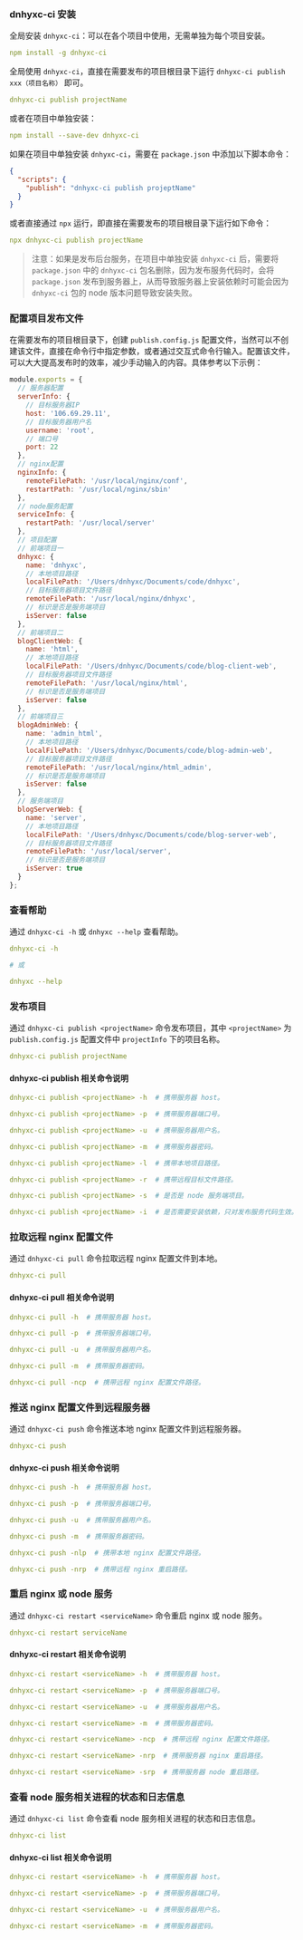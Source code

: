 ### dnhyxc-ci 安装

全局安装 `dnhyxc-ci`：可以在各个项目中使用，无需单独为每个项目安装。

```yaml
npm install -g dnhyxc-ci
```

全局使用 `dnhyxc-ci`，直接在需要发布的项目根目录下运行 `dnhyxc-ci publish xxx（项目名称）` 即可。

```yaml
dnhyxc-ci publish projectName
```

或者在项目中单独安装：

```yaml
npm install --save-dev dnhyxc-ci
```

如果在项目中单独安装 `dnhyxc-ci`，需要在 `package.json` 中添加以下脚本命令：

```json
{
  "scripts": {
    "publish": "dnhyxc-ci publish projeptName"
  }
}
```

或者直接通过 `npx` 运行，即直接在需要发布的项目根目录下运行如下命令：

```yaml
npx dnhyxc-ci publish projectName
```

> 注意：如果是发布后台服务，在项目中单独安装 `dnhyxc-ci` 后，需要将 `package.json` 中的 `dnhyxc-ci` 包名删除，因为发布服务代码时，会将 `package.json` 发布到服务器上，从而导致服务器上安装依赖时可能会因为 `dnhyxc-ci` 包的 node 版本问题导致安装失败。

### 配置项目发布文件

在需要发布的项目根目录下，创建 `publish.config.js` 配置文件，当然可以不创建该文件，直接在命令行中指定参数，或者通过交互式命令行输入。配置该文件，可以大大提高发布时的效率，减少手动输入的内容。具体参考以下示例：

```js
module.exports = {
  // 服务器配置
  serverInfo: {
    // 目标服务器IP
    host: '106.69.29.11',
    // 目标服务器用户名
    username: 'root',
    // 端口号
    port: 22
  },
  // nginx配置
  nginxInfo: {
    remoteFilePath: '/usr/local/nginx/conf',
    restartPath: '/usr/local/nginx/sbin'
  },
  // node服务配置
  serviceInfo: {
    restartPath: '/usr/local/server'
  },
  // 项目配置
  // 前端项目一
  dnhyxc: {
    name: 'dnhyxc',
    // 本地项目路径
    localFilePath: '/Users/dnhyxc/Documents/code/dnhyxc',
    // 目标服务器项目文件路径
    remoteFilePath: '/usr/local/nginx/dnhyxc',
    // 标识是否是服务端项目
    isServer: false
  },
  // 前端项目二
  blogClientWeb: {
    name: 'html',
    // 本地项目路径
    localFilePath: '/Users/dnhyxc/Documents/code/blog-client-web',
    // 目标服务器项目文件路径
    remoteFilePath: '/usr/local/nginx/html',
    // 标识是否是服务端项目
    isServer: false
  },
  // 前端项目三
  blogAdminWeb: {
    name: 'admin_html',
    // 本地项目路径
    localFilePath: '/Users/dnhyxc/Documents/code/blog-admin-web',
    // 目标服务器项目文件路径
    remoteFilePath: '/usr/local/nginx/html_admin',
    // 标识是否是服务端项目
    isServer: false
  },
  // 服务端项目
  blogServerWeb: {
    name: 'server',
    // 本地项目路径
    localFilePath: '/Users/dnhyxc/Documents/code/blog-server-web',
    // 目标服务器项目文件路径
    remoteFilePath: '/usr/local/server',
    // 标识是否是服务端项目
    isServer: true
  }
};
```

### 查看帮助

通过 `dnhyxc-ci -h` 或 `dnhyxc --help` 查看帮助。

```yaml
dnhyxc-ci -h

# 或

dnhyxc --help
```

### 发布项目

通过 `dnhyxc-ci publish <projectName>` 命令发布项目，其中 `<projectName>` 为 `publish.config.js` 配置文件中 `projectInfo` 下的项目名称。

```yaml
dnhyxc-ci publish projectName
```

#### dnhyxc-ci publish 相关命令说明

```yaml
dnhyxc-ci publish <projectName> -h  # 携带服务器 host。

dnhyxc-ci publish <projectName> -p  # 携带服务器端口号。

dnhyxc-ci publish <projectName> -u  # 携带服务器用户名。

dnhyxc-ci publish <projectName> -m  # 携带服务器密码。

dnhyxc-ci publish <projectName> -l  # 携带本地项目路径。

dnhyxc-ci publish <projectName> -r  # 携带远程目标文件路径。

dnhyxc-ci publish <projectName> -s  # 是否是 node 服务端项目。

dnhyxc-ci publish <projectName> -i  # 是否需要安装依赖，只对发布服务代码生效。
```

### 拉取远程 nginx 配置文件

通过 `dnhyxc-ci pull` 命令拉取远程 nginx 配置文件到本地。

```yaml
dnhyxc-ci pull
```

#### dnhyxc-ci pull 相关命令说明

```yaml
dnhyxc-ci pull -h  # 携带服务器 host。

dnhyxc-ci pull -p  # 携带服务器端口号。

dnhyxc-ci pull -u  # 携带服务器用户名。

dnhyxc-ci pull -m  # 携带服务器密码。

dnhyxc-ci pull -ncp  # 携带远程 nginx 配置文件路径。
```

### 推送 nginx 配置文件到远程服务器

通过 `dnhyxc-ci push` 命令推送本地 nginx 配置文件到远程服务器。

```yaml
dnhyxc-ci push
```

#### dnhyxc-ci push 相关命令说明

```yaml
dnhyxc-ci push -h  # 携带服务器 host。

dnhyxc-ci push -p  # 携带服务器端口号。

dnhyxc-ci push -u  # 携带服务器用户名。

dnhyxc-ci push -m  # 携带服务器密码。

dnhyxc-ci push -nlp  # 携带本地 nginx 配置文件路径。

dnhyxc-ci push -nrp  # 携带远程 nginx 重启路径。
```

### 重启 nginx 或 node 服务

通过 `dnhyxc-ci restart <serviceName>` 命令重启 nginx 或 node 服务。

```yaml
dnhyxc-ci restart serviceName
```

#### dnhyxc-ci restart 相关命令说明

```yaml
dnhyxc-ci restart <serviceName> -h  # 携带服务器 host。

dnhyxc-ci restart <serviceName> -p  # 携带服务器端口号。

dnhyxc-ci restart <serviceName> -u  # 携带服务器用户名。

dnhyxc-ci restart <serviceName> -m  # 携带服务器密码。

dnhyxc-ci restart <serviceName> -ncp  # 携带远程 nginx 配置文件路径。

dnhyxc-ci restart <serviceName> -nrp  # 携带服务器 nginx 重启路径。

dnhyxc-ci restart <serviceName> -srp  # 携带服务器 node 重启路径。
```

### 查看 node 服务相关进程的状态和日志信息

通过 `dnhyxc-ci list` 命令查看 node 服务相关进程的状态和日志信息。

```yaml
dnhyxc-ci list
```

#### dnhyxc-ci list 相关命令说明

```yaml
dnhyxc-ci restart <serviceName> -h  # 携带服务器 host。

dnhyxc-ci restart <serviceName> -p  # 携带服务器端口号。

dnhyxc-ci restart <serviceName> -u  # 携带服务器用户名。

dnhyxc-ci restart <serviceName> -m  # 携带服务器密码。
```
